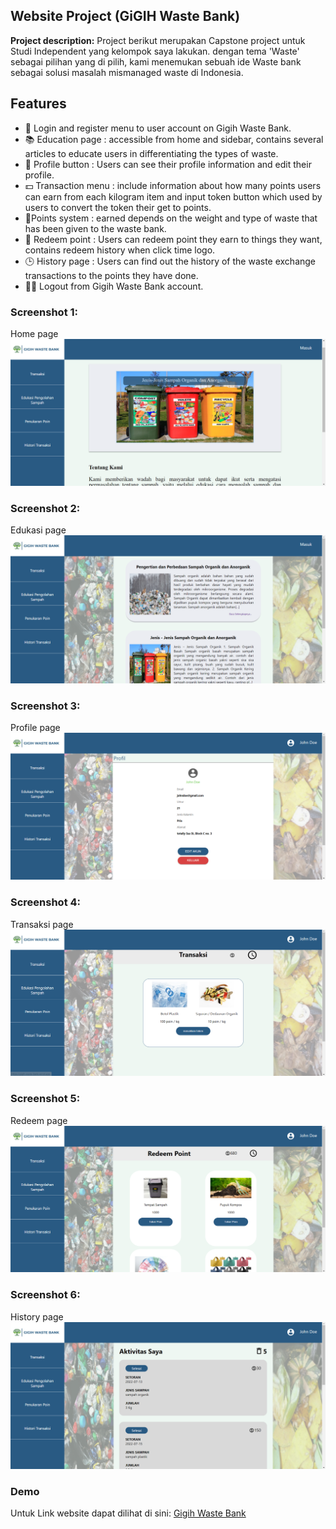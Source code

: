 ## Website Project (GiGIH Waste Bank)

**Project description:** Project berikut merupakan Capstone project untuk Studi Independent yang kelompok saya lakukan. dengan tema 'Waste' sebagai pilihan yang di pilih, kami menemukan sebuah ide Waste bank sebagai solusi masalah mismanaged waste di Indonesia. 

## Features

- 🚪 Login and register menu to user account on Gigih Waste Bank.
- 📚 Education page : accessible from home and sidebar, contains several articles to educate users in differentiating the types of waste.
- 👥 Profile button : Users can see their profile information and edit their profile.
- 💵 Transaction menu : include information about how many points users can earn from each kilogram item and input token button which used by users to convert the token their get to points.
- 💎Points system : earned depends on the weight and type of waste that has been given to the waste bank.
- 🔄 Redeem point : Users can redeem point they earn to things they want, contains redeem history when click time logo.
- 🕒 History page : Users can find out the history of the waste exchange transactions to the points they have done.
- 🏃‍♀‍ Logout from Gigih Waste Bank account.

### Screenshot 1:

Home page
<img src="../images/gwbHome.PNG?raw=true"/>

### Screenshot 2:
Edukasi page
<img src="../images/gwbEdukasi.PNG?raw=true"/>

### Screenshot 3:
Profile page
<img src="../images/gwbProfile.PNG?raw=true"/>

### Screenshot 4:
Transaksi page
<img src="../images/gwbTransaksi.PNG?raw=true"/>

### Screenshot 5:
Redeem page
<img src="../images/gwbRedeem.PNG?raw=true"/>

### Screenshot 6:
History page
<img src="../images/gwbHistory.PNG?raw=true"/>


### Demo

Untuk Link website dapat dilihat di sini: [Gigih Waste Bank](https://gigih-waste-bank.vercel.app/)
